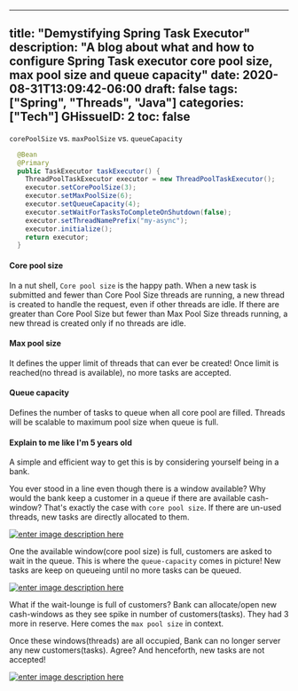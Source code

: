 
---
title: "Demystifying Spring Task Executor"
description: "A blog about what and how to configure Spring Task executor core pool size, max pool size and queue capacity"
date: 2020-08-31T13:09:42-06:00
draft: false
tags: ["Spring", "Threads", "Java"]
categories: ["Tech"]
GHissueID: 2
toc: false
---

`corePoolSize` vs. `maxPoolSize` vs. `queueCapacity`

```java
  @Bean
  @Primary
  public TaskExecutor taskExecutor() {
    ThreadPoolTaskExecutor executor = new ThreadPoolTaskExecutor();
    executor.setCorePoolSize(3);
    executor.setMaxPoolSize(6);
    executor.setQueueCapacity(4);
    executor.setWaitForTasksToCompleteOnShutdown(false);
    executor.setThreadNamePrefix("my-async");
    executor.initialize();
    return executor;
  }
```

#### Core pool size
In a nut shell, `Core pool size` is the happy path.
When a new task is submitted and fewer than Core Pool Size threads are running, a new thread is created to handle the request, even if other threads are idle. If there are greater than Core Pool Size but fewer than Max Pool Size threads running, a new thread is created only if no threads are idle.

#### Max pool size
It defines the upper limit of threads that can ever be created! Once limit is reached(no thread is available), no more tasks are accepted.

#### Queue capacity
Defines the number of tasks to queue when all core pool are filled. Threads will be scalable to maximum pool size when queue is full.

#### Explain to me like I'm 5 years old

A simple and efficient way to get this is by considering yourself being in a bank.

You ever stood in a line even though there is a window available?
Why would the bank keep a customer in a queue if there are available cash-window? That's exactly the case with `core pool size`. If there are un-used threads, new tasks are directly allocated to them.

[![enter image description here][1]][1]

One the available window(core pool size) is full, customers are asked to wait in the queue. This is where the `queue-capacity` comes in picture! New tasks are keep on queueing until no more tasks can be queued.

[![enter image description here][2]][2]

What if the wait-lounge is full of customers? Bank can allocate/open new cash-windows as they see spike in number of customers(tasks). They had 3 more in reserve.
Here comes the `max pool size` in context.

Once these windows(threads) are all occupied, Bank can no longer server any new customers(tasks). Agree? And henceforth, new tasks are not accepted!

[![enter image description here][3]][3]



[1]: https://i.stack.imgur.com/SnOAz.jpg
[2]: https://i.stack.imgur.com/hyael.jpg
[3]: https://i.stack.imgur.com/UfvHK.jpg
